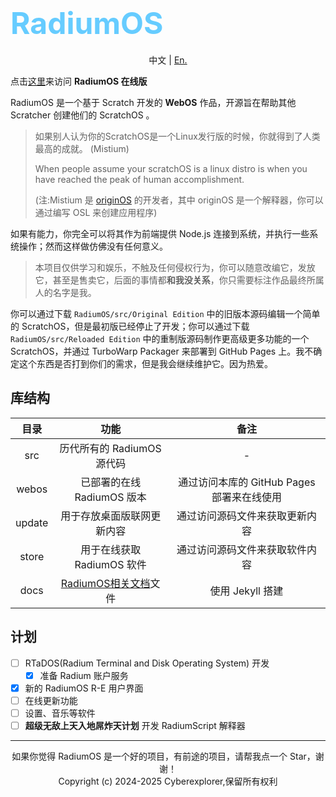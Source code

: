 # <font color="#66ccff" size="36">RadiumOS</font>

<div style="text-align:center">

中文 | [En.](https://github.com/LanwyWriteXU/RadiumOS/blob/main/README-EN.md)

</div>

点击[这里](https://lanwywritexu.github.io/RadiumOS/webos/lasted)来访问 **RadiumOS 在线版**

RadiumOS 是一个基于 Scratch 开发的 **WebOS** 作品，开源旨在帮助其他 Scratcher 创建他们的 ScratchOS 。

> 如果别人认为你的ScratchOS是一个Linux发行版的时候，你就得到了人类最高的成就。   (Mistium)
>
> When people assume your scratchOS is a linux distro is when you have reached the peak of human accomplishment.
>
> (注:Mistium 是 [originOS](https://github.com/Mistium/Origin-OS) 的开发者，其中 originOS 是一个解释器，你可以通过编写 OSL 来创建应用程序)

如果有能力，你完全可以将其作为前端提供 Node.js 连接到系统，并执行一些系统操作；然而这样做仿佛没有任何意义。

> 本项目仅供学习和娱乐，不触及任何侵权行为，你可以随意改编它，发放它，甚至是售卖它，后面的事情都**和我没关系**，你只需要标注作品最终所属人的名字是我。

你可以通过下载 `RadiumOS/src/Original Edition` 中的旧版本源码编辑一个简单的 ScratchOS，但是最初版已经停止了开发；你可以通过下载 `RadiumOS/src/Reloaded Edition` 中的重制版源码制作更高级更多功能的一个 ScratchOS，并通过 TurboWarp Packager 来部署到 GitHub Pages 上。我不确定这个东西是否打到你们的需求，但是我会继续维护它。因为热爱。

## 库结构

|目录|功能|备注|
|:-:|:-:|:-:|
|src|历代所有的 RadiumOS 源代码|-|
|webos|已部署的在线 RadiumOS 版本|通过访问本库的 GitHub Pages 部署来在线使用|
|update|用于存放桌面版联网更新内容|通过访问源码文件来获取更新内容|
|store|用于在线获取 RadiumOS 软件|通过访问源码文件来获取软件内容|
|docs|[RadiumOS相关文档](https://lanwywritexu.github.io/RadiumOS)文件|使用 Jekyll 搭建|

## 计划

- [ ] RTaDOS(Radium Terminal and Disk Operating System) 开发
    - [x] 准备 Radium 账户服务
- [x] 新的 RadiumOS R-E 用户界面
- [ ] 在线更新功能
- [ ] 设置、音乐等软件
- [ ] **超级无敌上天入地屌炸天计划** 开发 RadiumScript 解释器

***
<div style="text-align:center">如果你觉得 RadiumOS 是一个好的项目，有前途的项目，请帮我点一个 Star，谢谢！</div>
<div style="text-align:center">Copyright (c) 2024-2025 Cyberexplorer,保留所有权利</div>